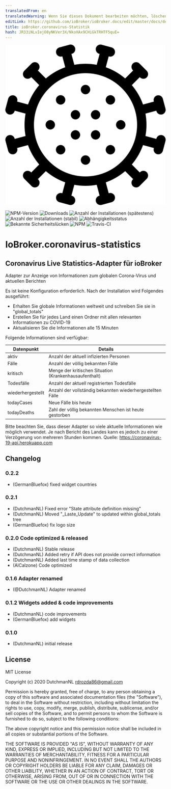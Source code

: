 ```yaml
---
translatedFrom: en
translatedWarning: Wenn Sie dieses Dokument bearbeiten möchten, löschen Sie bitte das Feld "translationsFrom". Andernfalls wird dieses Dokument automatisch erneut übersetzt
editLink: https://github.com/ioBroker/ioBroker.docs/edit/master/docs/de/adapterref/iobroker.coronavirus-statistics/README.md
title: ioBroker.coronavirus-Statistik
hash: JR33iNLvIejO8yNKVer3X/NkoXAx9CHiGkTRHTF5quE=
---
```

![Logo](../../../en/adapterref/iobroker.coronavirus-statistics/admin/coronavirus-statistics.png)

![NPM-Version](http://img.shields.io/npm/v/iobroker.coronavirus-statistics.svg)
![Downloads](https://img.shields.io/npm/dm/iobroker.coronavirus-statistics.svg)
![Anzahl der Installationen (spätestens)](http://iobroker.live/badges/coronavirus-statistics-installed.svg)
![Anzahl der Installationen (stabil)](http://iobroker.live/badges/coronavirus-statistics-stable.svg)
![Abhängigkeitsstatus](https://img.shields.io/david/iobroker-community-adapters/iobroker.coronavirus-statistics.svg)
![Bekannte Sicherheitslücken](https://snyk.io/test/github/iobroker-community-adapters/ioBroker.coronavirus-statistics/badge.svg)
![NPM](https://nodei.co/npm/iobroker.coronavirus-statistics.png?downloads=true)
![Travis-CI](http://img.shields.io/travis/iobroker-community-adapters/ioBroker.coronavirus-statistics/master.svg)

# IoBroker.coronavirus-statistics
## Coronavirus Live Statistics-Adapter für ioBroker
Adapter zur Anzeige von Informationen zum globalen Corona-Virus und aktuellen Berichten

Es ist keine Konfiguration erforderlich. Nach der Installation wird Folgendes ausgeführt:

- Erhalten Sie globale Informationen weltweit und schreiben Sie sie in "global_totals"
- Erstellen Sie für jedes Land einen Ordner mit allen relevanten Informationen zu COVID-19
- Aktualisieren Sie die Informationen alle 15 Minuten

Folgende Informationen sind verfügbar:

| Datenpunkt | Details |
|--|--|
| aktiv | Anzahl der aktuell infizierten Personen |
| Fälle | Anzahl der völlig bekannten Fälle |
| kritisch | Menge der kritischen Situation (Krankenhausaufenthalt) |
| Todesfälle | Anzahl der aktuell registrierten Todesfälle |
| wiederhergestellt | Anzahl der vollständig bekannten wiederhergestellten Fälle |
| todayCases | Neue Fälle bis heute |
| todayDeaths | Zahl der völlig bekannten Menschen ist heute gestorben |

Bitte beachten Sie, dass dieser Adapter so viele aktuelle Informationen wie möglich verwendet. Je nach Bericht des Landes kann es jedoch zu einer Verzögerung von mehreren Stunden kommen.
Quelle: https://coronavirus-19-api.herokuapp.com

## Changelog
### 0.2.2
* (GermanBluefox) fixed widget countries

### 0.2.1
* (DutchmanNL) Fixed error "State attribute definition missing"
* (DutchmanNL) Moved "_Laste_Update" to updated within global_totals tree
* (GermanBluefox) fix logo size

### 0.2.0 Code optimized & released
* (DutchmanNL) Stable release
* (DutchmanNL) Added retry if API does not provide correct information
* (DutchmanNL) Added last time stamp of data collection
* (AlCalzone) Code optimized

### 0.1.6 Adapter renamed
* (@DutchmanNL) Adapter renamed

### 0.1.2 Widgets added & code improvements
* (DutchmanNL) code improvements
* (GermanBluefox) add widgets

### 0.1.0
* (DutchmanNL) initial release

## License
MIT License

Copyright (c) 2020 DutchmanNL <rdrozda86@gmail.com>

Permission is hereby granted, free of charge, to any person obtaining a copy
of this software and associated documentation files (the "Software"), to deal
in the Software without restriction, including without limitation the rights
to use, copy, modify, merge, publish, distribute, sublicense, and/or sell
copies of the Software, and to permit persons to whom the Software is
furnished to do so, subject to the following conditions:

The above copyright notice and this permission notice shall be included in all
copies or substantial portions of the Software.

THE SOFTWARE IS PROVIDED "AS IS", WITHOUT WARRANTY OF ANY KIND, EXPRESS OR
IMPLIED, INCLUDING BUT NOT LIMITED TO THE WARRANTIES OF MERCHANTABILITY,
FITNESS FOR A PARTICULAR PURPOSE AND NONINFRINGEMENT. IN NO EVENT SHALL THE
AUTHORS OR COPYRIGHT HOLDERS BE LIABLE FOR ANY CLAIM, DAMAGES OR OTHER
LIABILITY, WHETHER IN AN ACTION OF CONTRACT, TORT OR OTHERWISE, ARISING FROM,
OUT OF OR IN CONNECTION WITH THE SOFTWARE OR THE USE OR OTHER DEALINGS IN THE
SOFTWARE.